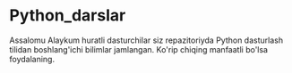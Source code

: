 # Python_darslar
Assalomu Alaykum huratli dasturchilar siz repazitoriyda Python dasturlash tilidan boshlang'ichi bilimlar jamlangan. Ko'rip chiqing manfaatli bo'lsa foydalaning.
